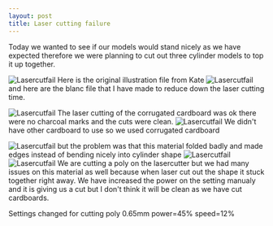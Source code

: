 ```yaml
---
layout: post
title: Laser cutting failure
---
```


Today we wanted to see if our models would stand nicely as we have expected therefore we were planning to cut out three cylinder models to top it up together. 

![Lasercutfail]({{site.baseurl}}/images/lasercutfail0.png)
Here is the original illustration file from Kate 
![Lasercutfail]({{site.baseurl}}/images/lasercutfail.png)
and here are the blanc file that I have made to reduce down the laser cutting time.

![Lasercutfail]({{site.baseurl}}/images/lasercutfail1.jpg)
The laser cutting of the corrugated cardboard was ok there were no charcoal marks and the cuts were clean.
![Lasercutfail]({{site.baseurl}}/images/lasercutfail2.jpg)
We didn't have other cardboard to use so we used corrugated cardboard

![Lasercutfail]({{site.baseurl}}/images/lasercutfail3.jpg)
but the problem was that this material folded badly and made edges instead of bending nicely into cylinder shape
![Lasercutfail]({{site.baseurl}}/images/lasercutfail4.jpg)
![Lasercutfail]({{site.baseurl}}/images/lasercutfail5.jpg)
We are cutting a poly on the lasercutter but we had many issues on this material as well because when laser cut out the shape it stuck together right away.
We have increased the power on the setting manualy and it is giving us a cut but I don't think it will be clean as we have cut cardboards. 


Settings changed for cutting poly 0.65mm 
power=45%
speed=12%